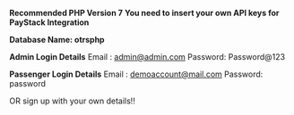 **Recommended PHP Version 7**
**You need to insert your own API keys for PayStack Integration**

**Database Name: otrsphp**

**Admin Login Details**
Email   : admin@admin.com
Password: Password@123

**Passenger Login Details**
Email   : demoaccount@mail.com
Password: password

OR sign up with your own details!!
